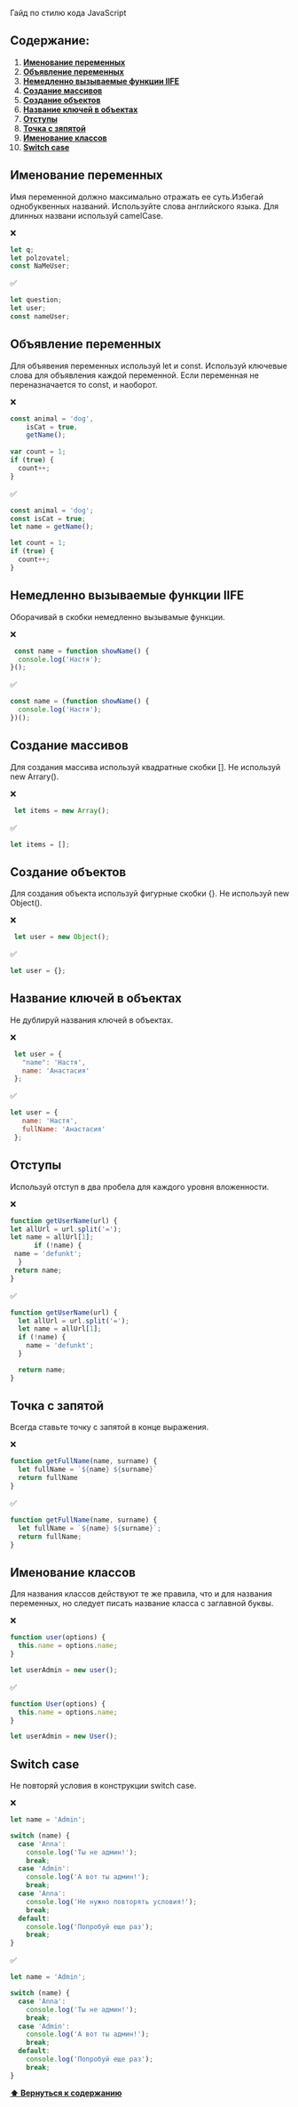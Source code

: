 Гайд по стилю кода JavaScript

## Содержание:
1. __[Именование переменных](#Именование-переменных)__ 
2. __[Объявление переменных](#Объявление-переменных)__
3. __[Немедленно вызываемые функции IIFE](#Немедленно-вызываемые-функции-IIFE)__
4. __[Создание массивов](#Создание-массивов)__
5. __[Создание объектов](#Создание-объектов)__
6. __[Название ключей в объектах](#Название-ключей-в-объектах)__
7. __[Отступы](#Отступы)__
8. __[Точка с зяпятой](#Точка-с-зяпятой)__
9. __[Именование классов](#Именование-классов)__
10. __[Switch case](#Switch-case)__

## Именование переменных
Имя переменной должно максимально отражать ее суть.Избегай однобуквенных названий. Используйте слова английского языка. Для длинных названи используй camelCase.
&nbsp; 

❌ 
```javascript
let q;
let polzovatel;
const NaMeUser;
```

✅
```javascript
let question;
let user;
const nameUser;
```

## Объявление переменных
Для объявения переменных используй let и const. Используй ключевые слова для объявления каждой переменной. Если переменная не переназначается то const, и наоборот.
&nbsp; 

❌ 
```javascript
const animal = 'dog',
    isCat = true,
    getName();
    
var count = 1;
if (true) {
  count++;
}
```

✅
```javascript
const animal = 'dog';
const isCat = true;
let name = getName();

let count = 1;
if (true) {
  count++;
}
```
## Немедленно вызываемые функции IIFE
Оборачивай в скобки немедленно вызывамые функции.
&nbsp; 

❌ 
```javascript
 const name = function showName() {
  console.log('Настя');
}();
```

✅
```javascript
const name = (function showName() {
  console.log('Настя');
})();
```
## Создание массивов
Для создания массива используй квадратные скобки []. Не используй new Arrary().
&nbsp; 

❌ 
```javascript
 let items = new Array();
```

✅
```javascript
let items = [];
```
## Создание объектов
Для создания объекта используй фигурные скобки {}. Не используй new Object().
&nbsp; 

❌ 
```javascript
 let user = new Object();
```

✅
```javascript
let user = {};
```
## Название ключей в объектах
Не дублируй названия ключей в объектах.
&nbsp; 

❌ 
```javascript
 let user = {
   "name": 'Настя',
   name: 'Анастасия'
 };
```

✅
```javascript
let user = {
   name: 'Настя',
   fullName: 'Анастасия'
 };
```
## Отступы
Используй отступ в два пробела для каждого уровня вложенности.
&nbsp; 

❌ 
```javascript
function getUserName(url) {
let allUrl = url.split('=');
let name = allUrl[1];
      if (!name) {
 name = 'defunkt';
  }
 return name;
}
```

✅
```javascript
function getUserName(url) {
  let allUrl = url.split('=');
  let name = allUrl[1];
  if (!name) {
    name = 'defunkt';
  }

  return name;
}
```
## Точка с запятой
Всегда ставьте точку с запятой в конце выражения.
&nbsp; 

❌ 
```javascript
function getFullName(name, surname) {
  let fullName = `${name} ${surname}`
  return fullName
}
```

✅
```javascript
function getFullName(name, surname) {
  let fullName = `${name} ${surname}`;
  return fullName;
}
```
## Именование классов
Для названия классов действуют те же правила, что и для названия переменных, но следует писать название класса с заглавной буквы.
&nbsp; 

❌ 
```javascript
function user(options) {
  this.name = options.name;
}

let userAdmin = new user();
```

✅
```javascript
function User(options) {
  this.name = options.name;
}

let userAdmin = new User();
```
## Switch case
Не повторяй условия в конструкции switch case.
&nbsp; 

❌ 
```javascript
let name = 'Admin';

switch (name) {
  case 'Anna':
    console.log('Ты не админ!');
    break;
  case 'Admin':
    console.log('А вот ты админ!');
    break;
  case 'Anna':
    console.log('Не нужно повторять условия!');
    break;         
  default:
    console.log('Попробуй еще раз');
    break;
}
```

✅
```javascript
let name = 'Admin';

switch (name) {
  case 'Anna':
    console.log('Ты не админ!');
    break;
  case 'Admin':
    console.log('А вот ты админ!');
    break;        
  default:
    console.log('Попробуй еще раз');
    break;
}
```
**[⬆ Вернуться к содержанию](#Cодержание)**
